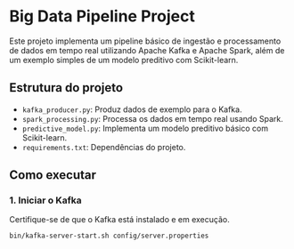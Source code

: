 # Big Data Pipeline Project

Este projeto implementa um pipeline básico de ingestão e processamento de dados em tempo real utilizando Apache Kafka e Apache Spark, além de um exemplo simples de um modelo preditivo com Scikit-learn.

## Estrutura do projeto

- `kafka_producer.py`: Produz dados de exemplo para o Kafka.
- `spark_processing.py`: Processa os dados em tempo real usando Spark.
- `predictive_model.py`: Implementa um modelo preditivo básico com Scikit-learn.
- `requirements.txt`: Dependências do projeto.

## Como executar

### 1. Iniciar o Kafka
Certifique-se de que o Kafka está instalado e em execução.

```bash
bin/kafka-server-start.sh config/server.properties
